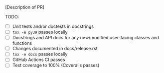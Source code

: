 [Description of PR]

TODO:

- [ ] Unit tests and/or doctests in docstrings
- [ ] `tox -e py39` passes locally
- [ ] Docstrings and API docs for any new/modified user-facing classes and functions
- [ ] Changes documented in docs/release.rst
- [ ] `tox -e docs` passes locally
- [ ] GitHub Actions CI passes
- [ ] Test coverage to 100% (Coveralls passes)
